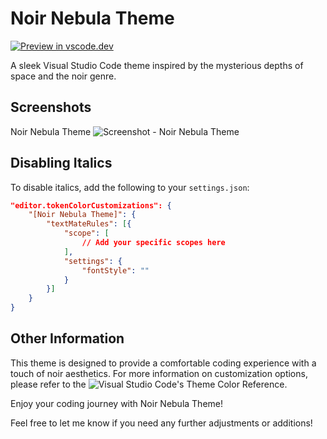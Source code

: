# Noir Nebula Theme

[![Preview in vscode.dev](https://img.shields.io/badge/preview%20in-vscode.dev-blue)](https://vscode.dev/theme/noir-nebula-theme/Noir%20Nebula%20Preview)

A sleek Visual Studio Code theme inspired by the mysterious depths of space and the noir genre.

## Screenshots

Noir Nebula Theme
![Screenshot - Noir Nebula Theme](https://raw.githubusercontent.com/your-username/noir-nebula-theme/master/static/ss_noir_nebula.png)

## Disabling Italics

To disable italics, add the following to your `settings.json`:

```json
"editor.tokenColorCustomizations": {
    "[Noir Nebula Theme]": {
        "textMateRules": [{
            "scope": [
                // Add your specific scopes here
            ],
            "settings": {
                "fontStyle": ""
            }
        }]
    }
}
```

## Other Information
This theme is designed to provide a comfortable coding experience with a touch of noir aesthetics.
For more information on customization options, please refer to the ![Visual Studio Code's Theme Color Reference.](https://code.visualstudio.com/api/references/theme-color)

Enjoy your coding journey with Noir Nebula Theme!


Feel free to let me know if you need any further adjustments or additions!
